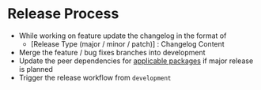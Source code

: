 # Release Process

- While working on feature update the changelog in the format of
    - [Release Type (major / minor / patch)] : Changelog Content
- Merge the feature / bug fixes branches into development
- Update the peer dependencies for [applicable packages](sdk) if major release is planned
- Trigger the release workflow from `development`